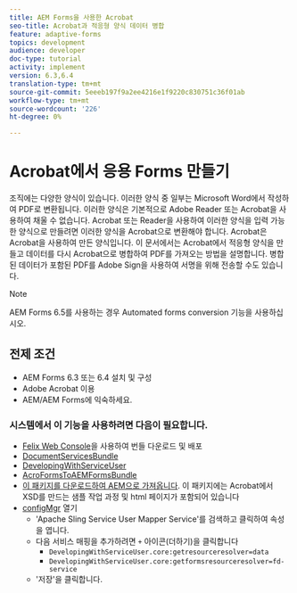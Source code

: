 ```yaml
---
title: AEM Forms을 사용한 Acrobat
seo-title: Acrobat과 적응형 양식 데이터 병합
feature: adaptive-forms
topics: development
audience: developer
doc-type: tutorial
activity: implement
version: 6.3,6.4
translation-type: tm+mt
source-git-commit: 5eeeb197f9a2ee4216e1f9220c830751c36f01ab
workflow-type: tm+mt
source-wordcount: '226'
ht-degree: 0%

---
```



# Acrobat에서 응용 Forms 만들기

조직에는 다양한 양식이 있습니다. 이러한 양식 중 일부는 Microsoft Word에서 작성하여 PDF로 변환됩니다. 이러한 양식은 기본적으로 Adobe Reader 또는 Acrobat을 사용하여 채울 수 없습니다. Acrobat 또는 Reader을 사용하여 이러한 양식을 입력 가능한 양식으로 만들려면 이러한 양식을 Acrobat으로 변환해야 합니다. Acrobat은 Acrobat을 사용하여 만든 양식입니다. 이 문서에서는 Acrobat에서 적응형 양식을 만들고 데이터를 다시 Acrobat으로 병합하여 PDF를 가져오는 방법을 설명합니다. 병합된 데이터가 포함된 PDF를 Adobe Sign을 사용하여 서명을 위해 전송할 수도 있습니다.

>[!NOTE]
>
>AEM Forms 6.5를 사용하는 경우 Automated forms conversion 기능을 사용하십시오.

## 전제 조건

* AEM Forms 6.3 또는 6.4 설치 및 구성
* Adobe Acrobat 이용
* AEM/AEM Forms에 익숙하세요.

### 시스템에서 이 기능을 사용하려면 다음이 필요합니다.

* [Felix Web Console](http://localhost:4502/system/console/bundles)을 사용하여 번들 다운로드 및 배포
* [DocumentServicesBundle](/help/forms/assets/common-osgi-bundles/AEMFormsDocumentServices.core-1.0-SNAPSHOT.jar)
* [DevelopingWithServiceUser](/help/forms/assets/common-osgi-bundles/DevelopingWithServiceUser.jar)
* [AcroFormsToAEMFormsBundle](https://forms.enablementadobe.com/content/DemoServerBundles/AcroFormToAEMForm.core-1.0-SNAPSHOT.jar)
* [이 패키지를 다운로드하여 AEM으로 가져옵니다](assets/acro-form-aem-form.zip). 이 패키지에는 Acrobat에서 XSD를 만드는 샘플 작업 과정 및 html 페이지가 포함되어 있습니다
* [configMgr](http://localhost:4502/system/console/configMgr) 열기
   * &#39;Apache Sling Service User Mapper Service&#39;를 검색하고 클릭하여 속성을 엽니다.
   * 다음 서비스 매핑을 추가하려면 `+` 아이콘(더하기)을 클릭합니다
      * `DevelopingWithServiceUser.core:getresourceresolver=data`
      * `DevelopingWithServiceUser.core:getformsresourceresolver=fd-service`
   * &#39;저장&#39;을 클릭합니다.
